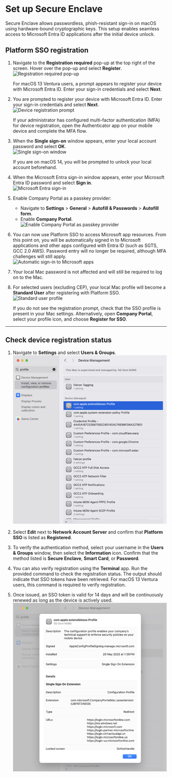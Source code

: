 # Set up Secure Enclave

Secure Enclave allows passwordless, phish-resistant sign-in on macOS using hardware-bound cryptographic keys. This setup enables seamless access to Microsoft Entra ID applications after the initial device unlock.


## Platform SSO registration

1. Navigate to the **Registration required** pop-up at the top right of the screen. Hover over the pop-up and select **Register**.  
   ![Registration required pop-up](enclave-1.png)

   For macOS 13 Ventura users, a prompt appears to register your device with Microsoft Entra ID. Enter your sign-in credentials and select **Next**.

2. You are prompted to register your device with Microsoft Entra ID. Enter your sign-in credentials and select **Next**.  
   ![Device registration prompt](enclave-2.png)

   If your administrator has configured multi-factor authentication (MFA) for device registration, open the Authenticator app on your mobile device and complete the MFA flow.

3. When the **Single sign-on** window appears, enter your local account password and select **OK**.  
   ![Single sign-on window](enclave-3.png)

   If you are on macOS 14, you will be prompted to unlock your local account beforehand.

4. When the Microsoft Entra sign-in window appears, enter your Microsoft Entra ID password and select **Sign in**.  
   ![Microsoft Entra sign-in](enclave-4.png)

5. Enable Company Portal as a passkey provider:  
   - Navigate to **Settings** > **General** > **Autofill & Passwords** > **Autofill form**.  
   - Enable **Company Portal**.  
   ![Enable Company Portal as passkey provider](enclave-5.png)

6. You can now use Platform SSO to access Microsoft app resources. From this point on, you will be automatically signed in to Microsoft applications and other apps configured with Entra ID (such as SGTS, GCC 2.0 AWS). Password entry will no longer be required, although MFA challenges will still apply.  
   ![Automatic sign-in to Microsoft apps](enclave-6.png)

7. Your local Mac password is not affected and will still be required to log on to the Mac.

8. For selected users (excluding CEP), your local Mac profile will become a **Standard User** after registering with Platform SSO.  
   ![Standard user profile](enclave-7.png)

   If you do not see the registration prompt, check that the SSO profile is present in your Mac settings. Alternatively, open **Company Portal**, select your profile icon, and choose **Register for SSO**.

---

## Check device registration status

1. Navigate to **Settings** and select **Users & Groups**.  
   ![Users & Groups settings](enclave-8.png)

2. Select **Edit** next to **Network Account Server** and confirm that **Platform SSO** is listed as **Registered**.

3. To verify the authentication method, select your username in the **Users & Groups** window, then select the **Information** icon. Confirm that the method listed is **Secure Enclave**, **Smart Card**, or **Password**.

4. You can also verify registration using the **Terminal** app. Run the provided command to check the registration status. The output should indicate that SSO tokens have been retrieved. For macOS 13 Ventura users, this command is required to verify registration.

5. Once issued, an SSO token is valid for 14 days and will be continuously renewed as long as the device is actively used.  
   ![Registration verification](enclave-9.png)
